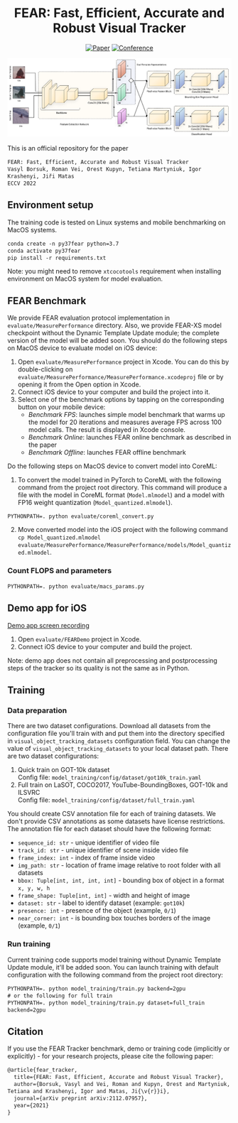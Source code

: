 <div align="center">

# FEAR: Fast, Efficient, Accurate and Robust Visual Tracker
[![Paper](https://img.shields.io/badge/arXiv-2112.07957-brightgreen)](https://arxiv.org/abs/2112.07957)
[![Conference](https://img.shields.io/badge/ECCV-2022-blue)](https://eccv2022.ecva.net/)

</div>

![FEAR architecture](./docs/architecture.png)

This is an official repository for the paper
```
FEAR: Fast, Efficient, Accurate and Robust Visual Tracker
Vasyl Borsuk, Roman Vei, Orest Kupyn, Tetiana Martyniuk, Igor Krashenyi, Jiři Matas
ECCV 2022
```

## Environment setup
The training code is tested on Linux systems and mobile benchmarking on MacOS systems.
```shell
conda create -n py37fear python=3.7
conda activate py37fear
pip install -r requirements.txt
```
Note: you might need to remove `xtcocotools` requirement when installing environment on MacOS system for model evaluation.

## FEAR Benchmark
We provide FEAR evaluation protocol implementation in `evaluate/MeasurePerformance` directory. 
Also, we provide FEAR-XS model checkpoint without the Dynamic Template Update module; the complete version of the model will be added soon.
You should do the following steps on MacOS device to evaluate model on iOS device:
1. Open `evaluate/MeasurePerformance` project in Xcode. 
You can do this by double-clicking on `evaluate/MeasurePerformance/MeasurePerformance.xcodeproj` file or by opening it from the Open option in Xcode. 
2. Connect iOS device to your computer and build the project into it. 
3. Select one of the benchmark options by tapping on the corresponding button on your mobile device:
   - _Benchmark FPS_: launches simple model benchmark that warms up the model for 20 iterations and measures average FPS across 100 model calls. The result is displayed in Xcode console.
   - _Benchmark Online_: launches FEAR online benchmark as described in the paper
   - _Benchmark Offline_: launches FEAR offline benchmark

Do the following steps on MacOS device to convert model into CoreML:
1. To convert the model trained in PyTorch to CoreML with the following command from the project root directory.
This command will produce a file with the model in CoreML format (`Model.mlmodel`) and a model with FP16 weight quantization (`Model_quantized.mlmodel`).
 ```shell
 PYTHONPATH=. python evaluate/coreml_convert.py
 ```
2. Move converted model into the iOS project with the following command `cp Model_quantized.mlmodel evaluate/MeasurePerformance/MeasurePerformance/models/Model_quantized.mlmodel`.

### Count FLOPS and parameters
```shell
PYTHONPATH=. python evaluate/macs_params.py
```

## Demo app for iOS

[Demo app screen recording](https://user-images.githubusercontent.com/24678253/179550055-689ee927-ff22-4c19-8087-539623cb1c2c.mp4)

1. Open `evaluate/FEARDemo` project in Xcode.
2. Connect iOS device to your computer and build the project.

Note: demo app does not contain all preprocessing and postprocessing steps of the tracker so its quality is not the same as in Python.

## Training
### Data preparation
There are two dataset configurations. 
Download all datasets from the configuration file you'll train with and put them into the directory specified in `visual_object_tracking_datasets` configuration field.
You can change the value of `visual_object_tracking_datasets` to your local dataset path.
There are two dataset configurations:
1. Quick train on GOT-10k dataset <br />
   Config file: `model_training/config/dataset/got10k_train.yaml`
2. Full train on LaSOT, COCO2017, YouTube-BoundingBoxes, GOT-10k and ILSVRC <br />
   Config file: `model_training/config/dataset/full_train.yaml`

You should create CSV annotation file for each of training datasets.
We don't provide CSV annotations as some datasets have license restrictions.
The annotation file for each dataset should have the following format:
- `sequence_id: str` - unique identifier of video file
- `track_id: str` - unique identifier of scene inside video file
- `frame_index: int` - index of frame inside video
- `img_path: str` - location of frame image relative to root folder with all datasets
- `bbox: Tuple[int, int, int, int]` - bounding box of object in a format `x, y, w, h`
- `frame_shape: Tuple[int, int]` - width and height of image
- `dataset: str` - label to identify dataset (example: `got10k`)
- `presence: int` - presence of the object (example, `0/1`)
- `near_corner: int` - is bounding box touches borders of the image (example, `0/1`)

### Run training
Current training code supports model training without Dynamic Template Update module, it'll be added soon.
You can launch training with default configuration with the following command from the project root directory:
```shell
PYTHONPATH=. python model_training/train.py backend=2gpu
# or the following for full train
PYTHONPATH=. python model_training/train.py dataset=full_train backend=2gpu
```

## Citation

If you use the FEAR Tracker benchmark, demo or training code (implicitly or explicitly) - for your research projects, please cite the following paper:

```
@article{fear_tracker,
  title={FEAR: Fast, Efficient, Accurate and Robust Visual Tracker},
  author={Borsuk, Vasyl and Vei, Roman and Kupyn, Orest and Martyniuk, Tetiana and Krashenyi, Igor and Matas, Ji{\v{r}}i},
  journal={arXiv preprint arXiv:2112.07957},
  year={2021}
}
```
